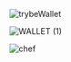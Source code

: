 ![trybeWallet](https://user-images.githubusercontent.com/108159316/209890912-d10d3c34-aa0b-4e86-8907-a73dc0ac6d04.png)

![WALLET  (1)](https://user-images.githubusercontent.com/108159316/209893591-f366bb1d-42a6-4a90-b503-78d91cd66c9a.png)

![chef](https://user-images.githubusercontent.com/108159316/216667950-3cdf3fa2-95b2-40fd-adb7-5b424cf7a5b5.png)
